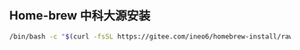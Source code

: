 ## Home-brew 中科大源安装

```bash
/bin/bash -c "$(curl -fsSL https://gitee.com/ineo6/homebrew-install/raw/master/install.sh)"
```